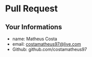 # Pull Request

## Your Informations
* name: Matheus Costa
* email: costamatheus97@live.com
* Github: github.com/costamatheus97
